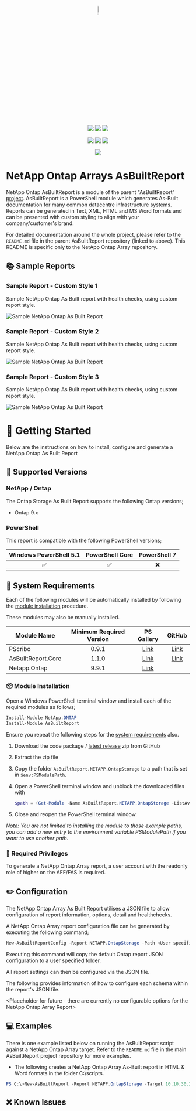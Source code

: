 <p align="center">
    <a href="https://www.asbuiltreport.com/" alt="AsBuiltReport"></a> 
            <img src='https://raw.githubusercontent.com/AsBuiltReport/AsBuiltReport/master/AsBuiltReport.png' width="8%" height="8%" /></a>
</p>
<p align="center">
    <a href="https://www.powershellgallery.com/packages/AsBuiltReport.NETAPP.OntapStorage/" alt="PowerShell Gallery Version">
        <img src="https://img.shields.io/powershellgallery/v/AsBuiltReport.NETAPP.OntapStorage.svg" /></a>
    <a href="https://www.powershellgallery.com/packages/AsBuiltReport.NETAPP.OntapStorage/" alt="PS Gallery Downloads">
        <img src="https://img.shields.io/powershellgallery/dt/AsBuiltReport.NETAPP.OntapStorage.svg" /></a>
    <a href="https://www.powershellgallery.com/packages/AsBuiltReport.NETAPP.OntapStorage/" alt="PS Platform">
        <img src="https://img.shields.io/powershellgallery/p/AsBuiltReport.NETAPP.OntapStorage.svg" /></a>
</p>
<p align="center">
    <a href="https://github.com/rebelinux/AsBuiltReport.NETAPP.OntapStorage/graphs/commit-activity" alt="GitHub Last Commit">
        <img src="https://img.shields.io/github/last-commit/rebelinux/AsBuiltReport.NETAPP.OntapStorage/master.svg" /></a>
    <a href="https://raw.githubusercontent.com/rebelinux/AsBuiltReport.NETAPP.OntapStorage/master/LICENSE" alt="GitHub License">
        <img src="https://img.shields.io/github/license/rebelinux/AsBuiltReport.NETAPP.OntapStorage.svg" /></a>
    <a href="https://github.com/rebelinux/AsBuiltReport.NETAPP.OntapStorage/graphs/contributors" alt="GitHub Contributors">
        <img src="https://img.shields.io/github/contributors/rebelinux/AsBuiltReport.NETAPP.OntapStorage.svg"/></a>
</p>
<p align="center">
    <a href="https://twitter.com/AsBuiltReport" alt="Twitter">
            <img src="https://img.shields.io/twitter/follow/AsBuiltReport.svg?style=social"/></a>
</p>

# NetApp Ontap Arrays AsBuiltReport

NetApp Ontap AsBuiltReport is a module of the parent "AsBuiltReport" [project](https://github.com/AsBuiltReport/AsBuiltReport). AsBuiltReport is a PowerShell module which generates As-Built documentation for many common datacentre infrastructure systems. Reports can be generated in Text, XML, HTML and MS Word formats and can be presented with custom styling to align with your company/customer's brand.

For detailed documentation around the whole project, please refer to the `README.md` file in the parent AsBuiltReport repository (linked to above). This README is specific only to the NetApp Ontap Array repository.

## :books: Sample Reports

### Sample Report - Custom Style 1

Sample NetApp Ontap As Built report with health checks, using custom report style.

![Sample NetApp Ontap As Built Report](https://github.com/rebelinux/AsBuiltReport.NETAPP.OntapStorage/raw/master/Samples/Sample_NetApp_Report_1.png "Sample NetApp Ontap As Built Report")

### Sample Report - Custom Style 2

Sample NetApp Ontap As Built report with health checks, using custom report style.

![Sample NetApp Ontap As Built Report](https://github.com/rebelinux/AsBuiltReport.NETAPP.OntapStorage/raw/master/Samples/Sample_NetApp_Report_2.png "Sample NetApp Ontap As Built Report")

### Sample Report - Custom Style 3

Sample NetApp Ontap As Built report with health checks, using custom report style.

![Sample NetApp Ontap As Built Report](https://github.com/rebelinux/AsBuiltReport.NETAPP.OntapStorage/raw/master/Samples/Sample_NetApp_Report_3.png "Sample NetApp Ontap As Built Report")

# :beginner: Getting Started

Below are the instructions on how to install, configure and generate a NetApp Ontap As Built Report

## :floppy_disk: Supported Versions

### **NetApp / Ontap**

The Ontap Storage As Built Report supports the following Ontap versions;

- Ontap 9.x

### **PowerShell**

This report is compatible with the following PowerShell versions;

| Windows PowerShell 5.1 | PowerShell Core | PowerShell 7 |
|:----------------------:|:---------------:|:------------:|
|   :white_check_mark:   |   :white_check_mark:    |  :x:  |

## :wrench: System Requirements

Each of the following modules will be automatically installed by following the [module installation](https://github.com/rebelinux/AsBuiltReport.NETAPP.OntapStorage#package-module-installation) procedure.

These modules may also be manually installed.

| Module Name        | Minimum Required Version |                              PS Gallery                               |                                   GitHub                                    |
|--------------------|:------------------------:|:---------------------------------------------------------------------:|:---------------------------------------------------------------------------:|
| PScribo            |          0.9.1           |      [Link](https://www.powershellgallery.com/packages/PScribo)       |         [Link](https://github.com/iainbrighton/PScribo/tree/master)         |
| AsBuiltReport.Core |          1.1.0           | [Link](https://www.powershellgallery.com/packages/AsBuiltReport.Core) | [Link](https://github.com/AsBuiltReport/AsBuiltReport.Core/releases/latest) |
| Netapp.Ontap |          9.9.1           | [Link](https://www.powershellgallery.com/packages/NetApp.ONTAP) |  |

### :package: Module Installation

Open a Windows PowerShell terminal window and install each of the required modules as follows;

```powershell
Install-Module NetApp.ONTAP
Install-Module AsBuiltReport
```

Ensure you repeat the following steps for the [system requirements](https://github.com/rebelinux/AsBuiltReport.NETAPP.OntapStorage#wrench-system-requirements) also.

1. Download the code package / [latest release](https://github.com/rebelinux/AsBuiltReport.NETAPP.OntapStorage/releases/latest) zip from GitHub
2. Extract the zip file
3. Copy the folder `AsBuiltReport.NETAPP.OntapStorage` to a path that is set in `$env:PSModulePath`.
4. Open a PowerShell terminal window and unblock the downloaded files with

    ```powershell
    $path = (Get-Module -Name AsBuiltReport.NETAPP.OntapStorage -ListAvailable).ModuleBase; Unblock-File -Path $path\*.psd1; Unblock-File -Path $path\Src\Public\*.ps1; Unblock-File -Path $path\Src\Private\*.ps1
    ```

5. Close and reopen the PowerShell terminal window.

_Note: You are not limited to installing the module to those example paths, you can add a new entry to the environment variable PSModulePath if you want to use another path._
### :closed_lock_with_key: Required Privileges

To generate a NetApp Ontap Array report, a user account with the readonly role of higher on the AFF/FAS is required.

## :pencil2: Configuration

The NetApp Ontap Array As Built Report utilises a JSON file to allow configuration of report information, options, detail and healthchecks.

A NetApp Ontap Array report configuration file can be generated by executing the following command;

```powershell
New-AsBuiltReportConfig -Report NETAPP.OntapStorage -Path <User specified folder> -Name <Optional>
```

Executing this command will copy the default Ontap report JSON configuration to a user specified folder.

All report settings can then be configured via the JSON file.

The following provides information of how to configure each schema within the report's JSON file.

<Placeholder for future - there are currently no configurable options for the NetApp Ontap Array Report>

## :computer: Examples

There is one example listed below on running the AsBuiltReport script against a NetApp Ontap Array target. Refer to the `README.md` file in the main AsBuiltReport project repository for more examples.

- The following creates a NetApp Ontap Array As-Built report in HTML & Word formats in the folder C:\scripts\.

```powershell
PS C:\>New-AsBuiltReport -Report NETAPP.OntapStorage -Target 10.10.30.20 -Credential (Get-Credential) -Format HTML,Word -OutputPath C:\scripts\
```

## :x: Known Issues
